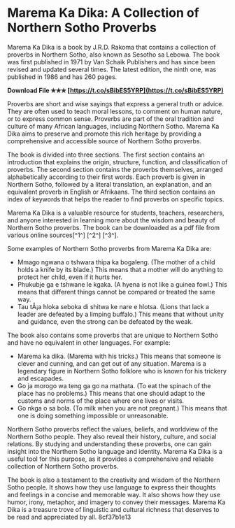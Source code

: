 
 
# Marema Ka Dika: A Collection of Northern Sotho Proverbs
 
Marema Ka Dika is a book by J.R.D. Rakoma that contains a collection of proverbs in Northern Sotho, also known as Sesotho sa Lebowa. The book was first published in 1971 by Van Schaik Publishers and has since been revised and updated several times. The latest edition, the ninth one, was published in 1986 and has 260 pages.
 
**Download File ✯✯✯ [https://t.co/sBibES5YRP](https://t.co/sBibES5YRP)**


 
Proverbs are short and wise sayings that express a general truth or advice. They are often used to teach moral lessons, to comment on human nature, or to express common sense. Proverbs are part of the oral tradition and culture of many African languages, including Northern Sotho. Marema Ka Dika aims to preserve and promote this rich heritage by providing a comprehensive and accessible source of Northern Sotho proverbs.
 
The book is divided into three sections. The first section contains an introduction that explains the origin, structure, function, and classification of proverbs. The second section contains the proverbs themselves, arranged alphabetically according to their first words. Each proverb is given in Northern Sotho, followed by a literal translation, an explanation, and an equivalent proverb in English or Afrikaans. The third section contains an index of keywords that helps the reader to find proverbs on specific topics.
 
Marema Ka Dika is a valuable resource for students, teachers, researchers, and anyone interested in learning more about the wisdom and beauty of Northern Sotho proverbs. The book can be downloaded as a pdf file from various online sources[^1^] [^2^] [^3^].
  
Some examples of Northern Sotho proverbs from Marema Ka Dika are:
 
- Mmago ngwana o tshwara thipa ka bogaleng. (The mother of a child holds a knife by its blade.) This means that a mother will do anything to protect her child, even if it hurts her.
- Phukubje ga e tshwane le kgaka. (A hyena is not like a guinea fowl.) This means that different things cannot be compared or treated the same way.
- Tau tÅ¡a hloka seboka di shitwa ke nare e hlotsa. (Lions that lack a leader are defeated by a limping buffalo.) This means that without unity and guidance, even the strong can be defeated by the weak.

The book also contains some proverbs that are unique to Northern Sotho and have no equivalent in other languages. For example:

- Marema ka dika. (Marema with his tricks.) This means that someone is clever and cunning, and can get out of any situation. Marema is a legendary figure in Northern Sotho folklore who is known for his trickery and escapades.
- Go ja morogo wa teng ga go na mathata. (To eat the spinach of the place has no problems.) This means that one should adapt to the customs and norms of the place where one lives or visits.
- Go nkga o sa bola. (To milk when you are not pregnant.) This means that one is doing something impossible or unreasonable.

Northern Sotho proverbs reflect the values, beliefs, and worldview of the Northern Sotho people. They also reveal their history, culture, and social relations. By studying and understanding these proverbs, one can gain insight into the Northern Sotho language and identity. Marema Ka Dika is a useful tool for this purpose, as it provides a comprehensive and reliable collection of Northern Sotho proverbs.
 
The book is also a testament to the creativity and wisdom of the Northern Sotho people. It shows how they use language to express their thoughts and feelings in a concise and memorable way. It also shows how they use humor, irony, metaphor, and imagery to convey their messages. Marema Ka Dika is a treasure trove of linguistic and cultural richness that deserves to be read and appreciated by all.
 8cf37b1e13
 
